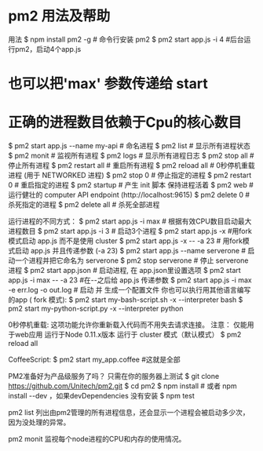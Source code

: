 # 	pm2 用法及帮助

用法
$ npm install pm2 -g # 命令行安装 pm2
$ pm2 start app.js -i 4 #后台运行pm2，启动4个app.js
# 也可以把'max' 参数传递给 start
# 正确的进程数目依赖于Cpu的核心数目
$ pm2 start app.js --name my-api # 命名进程
$ pm2 list # 显示所有进程状态
$ pm2 monit # 监视所有进程
$ pm2 logs # 显示所有进程日志
$ pm2 stop all # 停止所有进程
$ pm2 restart all # 重启所有进程
$ pm2 reload all # 0秒停机重载进程 (用于 NETWORKED 进程)
$ pm2 stop 0 # 停止指定的进程
$ pm2 restart 0 # 重启指定的进程
$ pm2 startup # 产生 init 脚本 保持进程活着
$ pm2 web # 运行健壮的 computer API endpoint (http://localhost:9615)
$ pm2 delete 0 # 杀死指定的进程
$ pm2 delete all # 杀死全部进程

运行进程的不同方式：
$ pm2 start app.js -i max # 根据有效CPU数目启动最大进程数目
$ pm2 start app.js -i 3 # 启动3个进程
$ pm2 start app.js -x #用fork模式启动 app.js 而不是使用 cluster
$ pm2 start app.js -x -- -a 23 # 用fork模式启动 app.js 并且传递参数 (-a 23)
$ pm2 start app.js --name serverone # 启动一个进程并把它命名为 serverone
$ pm2 stop serverone # 停止 serverone 进程
$ pm2 start app.json # 启动进程, 在 app.json里设置选项
$ pm2 start app.js -i max -- -a 23 #在--之后给 app.js 传递参数
$ pm2 start app.js -i max -e err.log -o out.log # 启动 并 生成一个配置文件
你也可以执行用其他语言编写的app ( fork 模式):
$ pm2 start my-bash-script.sh -x --interpreter bash
$ pm2 start my-python-script.py -x --interpreter python

0秒停机重载:
这项功能允许你重新载入代码而不用失去请求连接。
注意：
仅能用于web应用
运行于Node 0.11.x版本
运行于 cluster 模式（默认模式）
$ pm2 reload all

CoffeeScript:
$ pm2 start my_app.coffee #这就是全部

PM2准备好为产品级服务了吗？
只需在你的服务器上测试
$ git clone https://github.com/Unitech/pm2.git
$ cd pm2
$ npm install # 或者 npm install --dev ，如果devDependencies 没有安装
$ npm test

pm2 list
列出由pm2管理的所有进程信息，还会显示一个进程会被启动多少次，因为没处理的异常。


pm2 monit
监视每个node进程的CPU和内存的使用情况。
